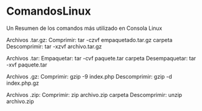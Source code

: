 # ComandosLinux
Un Resumen de los comandos más utilizado en Consola Linux

Archivos .tar.gz:
Comprimir: tar -czvf empaquetado.tar.gz carpeta
Descomprimir: tar -xzvf archivo.tar.gz

Archivos .tar:
Empaquetar: tar -cvf paquete.tar carpeta
Desempaquetar: tar -xvf paquete.tar

Archivos .gz:
Comprimir: gzip -9 index.php
Descomprimir: gzip -d index.php.gz

Archivos .zip:
Comprimir: zip archivo.zip carpeta
Descomprimir: unzip archivo.zip
